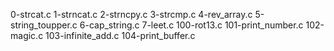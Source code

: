 0-strcat.c 
1-strncat.c 
2-strncpy.c 
3-strcmp.c 
4-rev_array.c 
5-string_toupper.c 
6-cap_string.c 
7-leet.c 
100-rot13.c 
101-print_number.c 
102-magic.c 
103-infinite_add.c 
104-print_buffer.c
